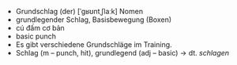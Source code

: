 - Grundschlag (der)	[ˈɡʁʊntˌʃlaːk]	Nomen	
- grundlegender Schlag, Basisbewegung (Boxen)
- cú đấm cơ bản
- basic punch
- Es gibt verschiedene Grundschläge im Training.
- Schlag (m – punch, hit), grundlegend (adj – basic)	→ dt. *schlagen*